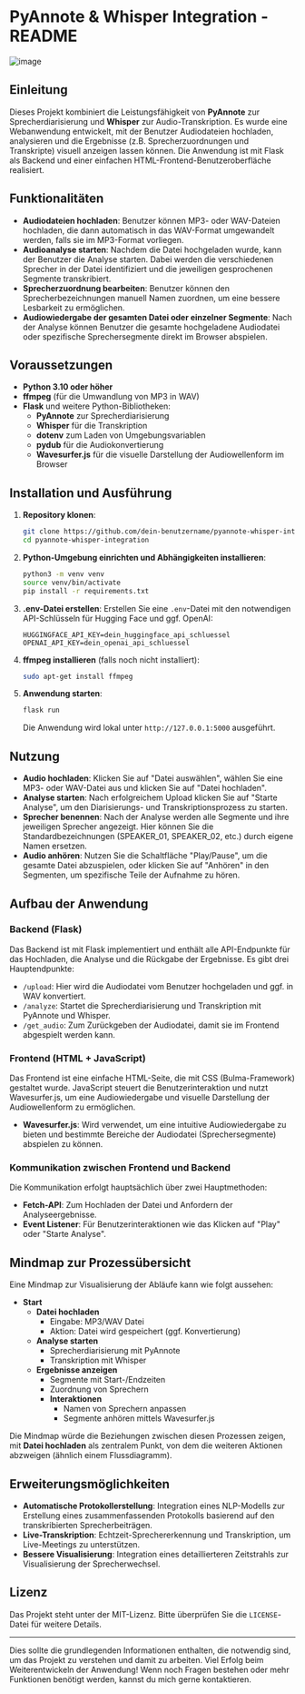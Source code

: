 # PyAnnote & Whisper Integration - README

![image](https://github.com/user-attachments/assets/8053607d-5d7b-410c-b85d-f0360936339d)



## Einleitung

Dieses Projekt kombiniert die Leistungsfähigkeit von **PyAnnote** zur Sprecherdiarisierung und **Whisper** zur Audio-Transkription. Es wurde eine Webanwendung entwickelt, mit der Benutzer Audiodateien hochladen, analysieren und die Ergebnisse (z.B. Sprecherzuordnungen und Transkripte) visuell anzeigen lassen können. Die Anwendung ist mit Flask als Backend und einer einfachen HTML-Frontend-Benutzeroberfläche realisiert.

## Funktionalitäten

- **Audiodateien hochladen**: Benutzer können MP3- oder WAV-Dateien hochladen, die dann automatisch in das WAV-Format umgewandelt werden, falls sie im MP3-Format vorliegen.
- **Audioanalyse starten**: Nachdem die Datei hochgeladen wurde, kann der Benutzer die Analyse starten. Dabei werden die verschiedenen Sprecher in der Datei identifiziert und die jeweiligen gesprochenen Segmente transkribiert.
- **Sprecherzuordnung bearbeiten**: Benutzer können den Sprecherbezeichnungen manuell Namen zuordnen, um eine bessere Lesbarkeit zu ermöglichen.
- **Audiowiedergabe der gesamten Datei oder einzelner Segmente**: Nach der Analyse können Benutzer die gesamte hochgeladene Audiodatei oder spezifische Sprechersegmente direkt im Browser abspielen.

## Voraussetzungen

- **Python 3.10 oder höher**
- **ffmpeg** (für die Umwandlung von MP3 in WAV)
- **Flask** und weitere Python-Bibliotheken:
  - **PyAnnote** zur Sprecherdiarisierung
  - **Whisper** für die Transkription
  - **dotenv** zum Laden von Umgebungsvariablen
  - **pydub** für die Audiokonvertierung
  - **Wavesurfer.js** für die visuelle Darstellung der Audiowellenform im Browser

## Installation und Ausführung

1. **Repository klonen**:

   ```bash
   git clone https://github.com/dein-benutzername/pyannote-whisper-integration.git
   cd pyannote-whisper-integration
   ```

2. **Python-Umgebung einrichten und Abhängigkeiten installieren**:

   ```bash
   python3 -m venv venv
   source venv/bin/activate
   pip install -r requirements.txt
   ```

3. **.env-Datei erstellen**: Erstellen Sie eine `.env`-Datei mit den notwendigen API-Schlüsseln für Hugging Face und ggf. OpenAI:

   ```
   HUGGINGFACE_API_KEY=dein_huggingface_api_schluessel
   OPENAI_API_KEY=dein_openai_api_schluessel
   ```

4. **ffmpeg installieren** (falls noch nicht installiert):

   ```bash
   sudo apt-get install ffmpeg
   ```

5. **Anwendung starten**:

   ```bash
   flask run
   ```

   Die Anwendung wird lokal unter `http://127.0.0.1:5000` ausgeführt.

## Nutzung

- **Audio hochladen**: Klicken Sie auf "Datei auswählen", wählen Sie eine MP3- oder WAV-Datei aus und klicken Sie auf "Datei hochladen".
- **Analyse starten**: Nach erfolgreichem Upload klicken Sie auf "Starte Analyse", um den Diarisierungs- und Transkriptionsprozess zu starten.
- **Sprecher benennen**: Nach der Analyse werden alle Segmente und ihre jeweiligen Sprecher angezeigt. Hier können Sie die Standardbezeichnungen (SPEAKER\_01, SPEAKER\_02, etc.) durch eigene Namen ersetzen.
- **Audio anhören**: Nutzen Sie die Schaltfläche "Play/Pause", um die gesamte Datei abzuspielen, oder klicken Sie auf "Anhören" in den Segmenten, um spezifische Teile der Aufnahme zu hören.

## Aufbau der Anwendung

### Backend (Flask)

Das Backend ist mit Flask implementiert und enthält alle API-Endpunkte für das Hochladen, die Analyse und die Rückgabe der Ergebnisse. Es gibt drei Hauptendpunkte:

- `/upload`: Hier wird die Audiodatei vom Benutzer hochgeladen und ggf. in WAV konvertiert.
- `/analyze`: Startet die Sprecherdiarisierung und Transkription mit PyAnnote und Whisper.
- `/get_audio`: Zum Zurückgeben der Audiodatei, damit sie im Frontend abgespielt werden kann.

### Frontend (HTML + JavaScript)

Das Frontend ist eine einfache HTML-Seite, die mit CSS (Bulma-Framework) gestaltet wurde. JavaScript steuert die Benutzerinteraktion und nutzt Wavesurfer.js, um eine Audiowiedergabe und visuelle Darstellung der Audiowellenform zu ermöglichen.

- **Wavesurfer.js**: Wird verwendet, um eine intuitive Audiowiedergabe zu bieten und bestimmte Bereiche der Audiodatei (Sprechersegmente) abspielen zu können.

### Kommunikation zwischen Frontend und Backend

Die Kommunikation erfolgt hauptsächlich über zwei Hauptmethoden:

- **Fetch-API**: Zum Hochladen der Datei und Anfordern der Analyseergebnisse.
- **Event Listener**: Für Benutzerinteraktionen wie das Klicken auf "Play" oder "Starte Analyse".

## Mindmap zur Prozessübersicht

Eine Mindmap zur Visualisierung der Abläufe kann wie folgt aussehen:

- **Start**
  - **Datei hochladen**
    - Eingabe: MP3/WAV Datei
    - Aktion: Datei wird gespeichert (ggf. Konvertierung)
  - **Analyse starten**
    - Sprecherdiarisierung mit PyAnnote
    - Transkription mit Whisper
  - **Ergebnisse anzeigen**
    - Segmente mit Start-/Endzeiten
    - Zuordnung von Sprechern
    - **Interaktionen**
      - Namen von Sprechern anpassen
      - Segmente anhören mittels Wavesurfer.js

Die Mindmap würde die Beziehungen zwischen diesen Prozessen zeigen, mit **Datei hochladen** als zentralem Punkt, von dem die weiteren Aktionen abzweigen (ähnlich einem Flussdiagramm).

## Erweiterungsmöglichkeiten

- **Automatische Protokollerstellung**: Integration eines NLP-Modells zur Erstellung eines zusammenfassenden Protokolls basierend auf den transkribierten Sprecherbeiträgen.
- **Live-Transkription**: Echtzeit-Sprechererkennung und Transkription, um Live-Meetings zu unterstützen.
- **Bessere Visualisierung**: Integration eines detaillierteren Zeitstrahls zur Visualisierung der Sprecherwechsel.

## Lizenz

Das Projekt steht unter der MIT-Lizenz. Bitte überprüfen Sie die `LICENSE`-Datei für weitere Details.

---

Dies sollte die grundlegenden Informationen enthalten, die notwendig sind, um das Projekt zu verstehen und damit zu arbeiten. Viel Erfolg beim Weiterentwickeln der Anwendung! Wenn noch Fragen bestehen oder mehr Funktionen benötigt werden, kannst du mich gerne kontaktieren.

